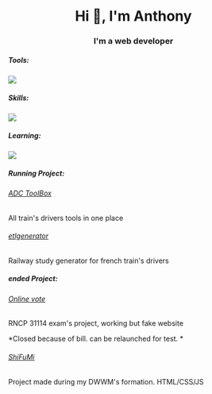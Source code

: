 <h1 align="center">Hi 👋, I'm Anthony</h1>
<h3 align="center">I'm a web developer</h3>

<p align="center">
  <h5>Tools:</h5>
<!--   <a href="https://skillicons.dev"> -->
  <img src="https://skillicons.dev/icons?i=git,vscode,xd" />
  <h5>Skills:</h5>
<!--   <a href="https://skillicons.dev"> -->
  <img src="https://skillicons.dev/icons?i=html,css,js,bootstrap,tailwind,mysql,php" />
  <h5>Learning:</h5>
<!--   <a href="https://skillicons.dev"> -->
    <img src="https://skillicons.dev/icons?i=angular" />
    
  <h5>Running Project:</h5>
  <h6><a href="#" target="_blank">ADC ToolBox</a></h6>
  <p>All train's drivers tools in one place</p>
  
  <h6><a href="#" target="_blank">etlgenerator</a></h6>
  <p>Railway study generator for french train's drivers</p>
  
  <h5>ended Project:</h5>
  <h6><a href="#" target="_blank">Online vote</a></h6> 
  <p>RNCP 31114 exam's project, working but fake website</p>
  *Closed because of bill. can be relaunched for test. *
  
  <h6><a href="https://anthofor.github.io/shifumi/" target="_blank">ShiFuMi</a></h6>
  <p>Project made during my DWWM's formation. HTML/CSS/JS</p>
</p>
